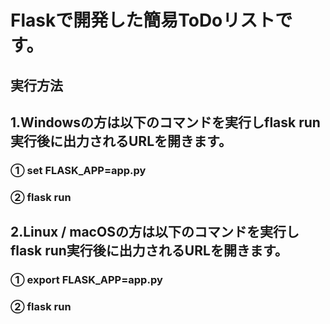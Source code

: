 # Flaskで開発した簡易ToDoリストです。
## 実行方法

## 1.Windowsの方は以下のコマンドを実行しflask run実行後に出力されるURLを開きます。

### ① set FLASK_APP=app.py
### ② flask run

## 2.Linux / macOSの方は以下のコマンドを実行しflask run実行後に出力されるURLを開きます。

### ① export FLASK_APP=app.py
### ② flask run